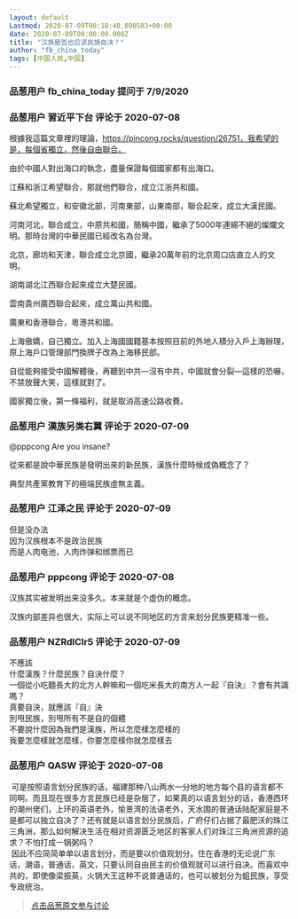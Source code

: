 ```yaml
---
layout: default
Lastmod: 2020-07-09T00:18:48.890503+00:00
date: 2020-07-09T00:00:00.000Z
title: "汉族是否也应该民族自决？"
author: "fb_china_today"
tags: [中国人民,中国]
---
```



### 品葱用户 **fb_china_today** 提问于 7/9/2020
    

    
                

### 品葱用户 **習近平下台** 评论于 2020-07-08
        
根據我這篇文章裡的理論，https://pincong.rocks/question/26751，我希望的是，每個省獨立，然後自由聯合。  
  
由於中國人對出海口的執念，盡量保證每個國家都有出海口。  
  
江蘇和浙江希望聯合，那就他們聯合，成立江浙共和國。  
  
蘇北希望獨立，和安徽北部，河南東部，山東南部，聯合起來，成立大漢民國。  
  
河南河北，聯合成立，中原共和國，簡稱中國，繼承了5000年連綿不絕的燦爛文明。那時台灣的中華民國已經改名為台灣。  
  
北京，廊坊和天津，聯合成立北京國，繼承20萬年前的北京周口店直立人的文明。  
  
湖南湖北江西聯合起來成立大楚民國。  
  
雲南貴州廣西聯合起來，成立萬山共和國。  
  
廣東和香港聯合，粵港共和國。  
  
上海傲嬌，自己獨立。加入上海國國籍基本按照目前的外地人積分入戶上海辦理，原上海戶口管理部門換牌子改為上海移民部。  
  
自從能夠接受中國解體後，再聽到中共—沒有中共，中國就會分裂—這樣的恐嚇，不禁放聲大笑，這樣就對了。  
  
國家獨立後，第一條福利，就是取消高速公路收費。
        
                

### 品葱用户 **漢族另类右翼** 评论于 2020-07-09
        
@pppcong Are you insane?  
  
從來都是說中華民族是發明出來的新民族，漢族什麼時候成偽概念了？  
  
典型共產黨教育下的極端民族虛無主義。
        
                

### 品葱用户 **江泽之民** 评论于 2020-07-09
        
但是没办法  
因为汉族根本不是政治民族  
而是人肉电池，人肉炸弹和绑票而已
        
                

### 品葱用户 **pppcong** 评论于 2020-07-08
        
汉族其实被发明出来没多久。本来就是个虚伪的概念。  
  
汉族内部差异也很大，实际上可以说不同地区的方言来划分民族更精准一些。
        
                

### 品葱用户 **NZRdlClr5** 评论于 2020-07-09
        
不應該  
什麼漢族？什麼民族？自決什麼？  
一個從小吃麵長大的北方人幹嘛和一個吃米長大的南方人一起『自決』？會有共識嗎？  
真要自決，就應該『自』決  
別甩民族，別甩所有不是自的個體  
不要說什麼因為我們是漢族，所以怎麼樣怎麼樣的  
我要怎麼樣就怎麼樣，你要怎麼樣你就怎麼樣去
        
                

### 品葱用户 **QASW** 评论于 2020-07-08
        
 可是按照语言划分民族的话，福建那种八山两水一分地的地方每个县的语言都不同啊。而且现在很多方言民族已经是杂居了，如果真的以语言划分的话，香港西环的潮州佬们，上环的英语老外，愉景湾的法语老外，天水围的普通话陆配家庭是不是都可以独立自决了？还有就是以语言划分民族后，广府仔们占据了最肥沃的珠江三角洲，那么如何解决生活在相对资源匮乏地区的客家人们对珠江三角洲资源的追求？不怕打成一锅粥吗？  
 因此不应简简单单以语言划分，而是要以价值观划分。住在香港的无论说广东话，潮语，普通话，英文，只要认同自由民主的价值观就可以进行自决。而喜欢中共的，即使像梁振英，火锅大王这种不说普通话的，也可以被划分为蛆民族，享受专政统治。
        
                





> [点击品葱原文参与讨论](https://pincong.rocks/question/28260)

